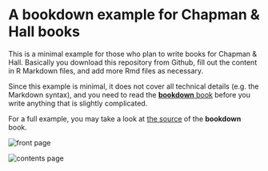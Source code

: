 # A bookdown example for Chapman & Hall books

This is a minimal example for those who plan to write books for Chapman & Hall. Basically you download this repository from Github, fill out the content in R Markdown files, and add more Rmd files as necessary.

Since this example is minimal, it does not cover all technical details (e.g. the Markdown syntax), and you need to read the [**bookdown** book](https://bookdown.org/yihui/bookdown) before you write anything that is slightly complicated.

For a full example, you may take a look at [the source](https://github.com/rstudio/bookdown/tree/master/inst/examples) of the **bookdown** book.

![front page](https://user-images.githubusercontent.com/163582/43735138-808971fe-997f-11e8-987a-180b5baacefd.png)

![contents page](https://user-images.githubusercontent.com/163582/43735153-8e6c9f94-997f-11e8-92e3-9fcb8db321c6.png)

